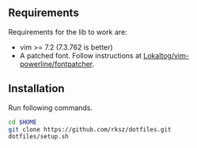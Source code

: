 ## Requirements

Requirements for the lib to work are:
* vim >= 7.2 (7.3.762 is better)
* A patched font. Follow instructions at [Lokaltog/vim-powerline/fontpatcher](https://github.com/Lokaltog/vim-powerline/tree/develop/fontpatcher).


## Installation

Run following commands.
```bash
cd $HOME
git clone https://github.com/rksz/dotfiles.git
dotfiles/setup.sh
```

